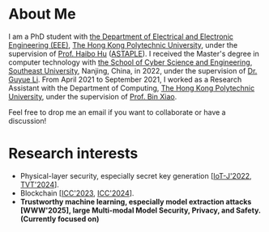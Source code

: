 # About Me
I am a PhD student with [the Department of Electrical and Electronic Engineering (EEE)](https://www.polyu.edu.hk/eie/), [The Hong Kong Polytechnic University](https://www.polyu.edu.hk/), under the supervision of [Prof. Haibo Hu](http://www.haibohu.org/) ([ASTAPLE](http://www.astaple.com/)). I received the Master's degree in computer technology with [the School of Cyber Science and Engineering](https://cyber.seu.edu.cn/), [Southeast University](https://www.seu.edu.cn/), Nanjing, China, in 2022, under the supervision of [Dr. Guyue Li](https://guyuelee.github.io/blog.github.io/). From April 2021 to September 2021, I worked as a Research Assistant with the Department of Computing, [The Hong Kong Polytechnic University](https://www.polyu.edu.hk/), under the supervision of [Prof. Bin Xiao](https://www4.comp.polyu.edu.hk/~csbxiao/).

Feel free to drop me an email if you want to collaborate or have a discussion!

# Research interests 
* Physical-layer security, especially secret key generation [[IoT-J'2022](https://ieeexplore.ieee.org/document/9526766), [TVT'2024](https://ieeexplore.ieee.org/document/10440494)].
* Blockchain [[ICC'2023](https://ieeexplore.ieee.org/document/10279692), [ICC'2024](https://ieeexplore.ieee.org/document/10623012)].
* **Trustworthy machine learning, especially model extraction attacks [WWW'2025], large Multi-modal Model Security, Privacy, and Safety. (Currently focused on)**
